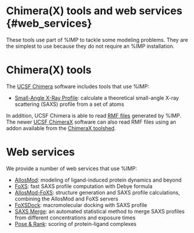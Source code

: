 Chimera(X) tools and web services {#web_services}
=================================

These tools use part of %IMP to tackle some modeling problems.
They are the simplest to use because they do not require an %IMP installation.

# Chimera(X) tools

The [UCSF Chimera](https://www.cgl.ucsf.edu/chimera/) software includes
tools that use %IMP:

 - [Small-Angle X-Ray Profile](https://www.cgl.ucsf.edu/chimera/current/docs/ContributedSoftware/saxs/saxs.html): calculate a theoretical small-angle X-ray scattering (SAXS) profile from a set of atoms

In addition, UCSF Chimera is able to read [RMF files](https://integrativemodeling.org/rmf/)
generated by %IMP.
The newer [UCSF ChimeraX](https://www.rbvi.ucsf.edu/chimerax/) software can
also read RMF files using an addon available from the
[ChimeraX toolshed](https://cxtoolshed.rbvi.ucsf.edu/apps/chimeraxrmf).

# Web services
We provide a number of web services that use %IMP:

 - [AllosMod](https://salilab.org/allosmod/): modeling of ligand-induced
   protein dynamics and beyond
 - [FoXS](https://salilab.org/foxs/): fast SAXS profile computation with Debye
   formula
 - [AllosMod-FoXS](https://salilab.org/allosmod-foxs/): structure generation
   and SAXS profile calculations, combining the AllosMod and FoXS servers
 - [FoXSDock](https://salilab.org/foxsdock/): macromolecular docking with
   SAXS profile
 - [SAXS Merge](https://salilab.org/saxsmerge/): an automated statistical
   method to merge SAXS profiles from different concentrations and
   exposure times
 - [Pose & Rank](https://salilab.org/poseandrank/): scoring of protein-ligand
   complexes
